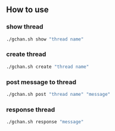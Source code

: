 ## How to use

### show thread

```sh
./gchan.sh show "thread name"
```

### create thread

```sh
./gchan.sh create "thread name"
```

### post message to thread

```sh
./gchan.sh post "thread name" "message"
```

### response thread

```sh
./gchan.sh response "message"
```

